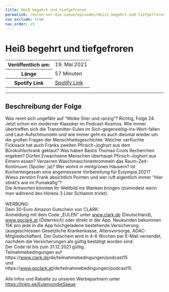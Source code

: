 ```yaml
---
title: Heiß begehrt und tiefgefroren
permalink: /eulen-vor-die-saeue/episoden/Heiss-begehrt-und-tiefgefroren
nav_exclude: true
nav_order: 25
---
```


# Heiß begehrt und tiefgefroren
<table class="resp-table dcf-table dcf-table-responsive dcf-table-bordered dcf-table-striped dcf-w-100%">
                    <tbody>
                        <tr>
                            <th scope="row">Veröffentlich am:</th>
                            <td data-label="Veröffentlich am:">19. Mai 2021</td>
                        </tr>
                        <tr>
                            <th scope="row">Länge </th>
                            <td data-label="Länge ">57 Minuten</td>
                        </tr><tr>
                                <th scope="row">Spotify Link</th>
                                <td data-label="Spotify Link"><a href="https://open.spotify.com/episode/0OOuxQRnWcX2Oyk5Px2jlh">Spotify Link</a></td>
                            </tr></tbody>
                </table>

***

## Beschreibung der Folge

<div>
Was reimt sich ungefähr auf “Wolke Stier und ranzig”? Richtig, Folge 24. Jetzt schon ein moderner Klassiker im Podcast-Kosmos. Wie immer übertreffen sich die Transmitter-Eulen im Sich-gegenseitig-ins-Wort-fallen und Laut-Aufschmunzeln und wie immer geht es auch diesmal wieder um die großen Fragen der Menschheitsgeschichte: Welcher verfluchte Fickisack hat auch Franks zweiten Pfirsich-Joghurt aus dem Bürokühlschrank geklaut? Was haben Bastis Thomas Cools Recherchen ergeben? Dürfen Erwachsene Menschen überhaupt Pfirsich-Joghurt aus Eimern essen? Verzerren Waschmaschinentrommeln das Raum-Zeit-Kontinuum (Spoiler: ja)? Wer wohnt in mintgrünen Häusern? Ist Kuchenteigessen eine angemessene Vorbereitung für Eulympia 2021? Wieso zerstört Frank absichtlich Pointen und wer ruft eigentlich immer “Hier stinkt’s wie im Pumakäfig”?  <br> Die Antworten könnten Ihr Weltbild ins Wanken bringen (zumindest wenn man während des Hörens 3 Liter Schlamm trinkt). <br>  <br> WERBUNG: <br> Dein 30-Euro Amazon Gutschein von CLARK: <br> Anmeldung mit dem Code „EULEN“ unter <a href="www.clark.de">www.clark.de</a> (Deutschland), <a href="www.goclark.at">www.goclark.at</a> (Österreich) oder direkt in der App. Neukunden bekommen 15€ pro jede in die App hochgeladene bestehende Versicherung (ausgeschlossen Gesetzliche Krankenkasse, Altersvorsorge, ADAC-Mitgliedschaften). Der Gutschein wird in 4-6 Wochen per E-Mail versendet, nachdem die Versicherungen als gültig bestätigt worden sind. <br> Der Code ist bis zum 31.12.2021 gültig. <br> Teilnahmebedingungen auf <br> https://<a href="www.clark.de">www.clark.de</a>/de/teilnahmebedingungen/podcast15 <br> und <br> https://<a href="www.goclark.at">www.goclark.at</a>/de/teilnahmebedingungen/podcast15 <br>  <br> Alle Infos und Rabatte zu unseren Werbepartnern unter <a href="https://linktr.ee/EulenvordieSaeue">https://linktr.ee/EulenvordieSaeue</a>  
</div>

